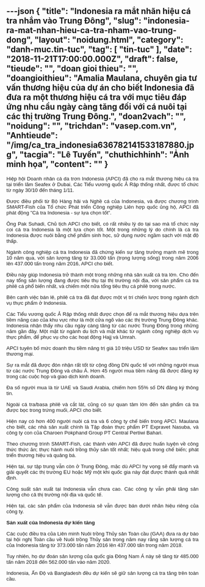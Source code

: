 ---json
{
    "title": "Indonesia ra mắt nhãn hiệu cá tra nhắm vào Trung Đông",
    "slug": "indonesia-ra-mat-nhan-hieu-ca-tra-nham-vao-trung-dong",
    "layout": "noidung.html",
    "category": "danh-muc.tin-tuc",
    "tag": [
        "tin-tuc"
    ],
    "date": "2018-11-21T17:00:00.000Z",
    "draft": false,
    "tieude": "",
    "doan gioi thieu": "",
    "doangioithieu": "Amalia Maulana, chuyên gia tư vấn thương hiệu của dự án cho biết Indonesia đã đưa ra một thương hiệu cá tra với mục tiêu đáp ứng nhu cầu ngày càng tăng đối với cá nuôi tại các thị trường Trung Đông.",
    "doan2vach": "",
    "noidung": "",
    "trichdan": "vasep.com.vn",
    "Anhtieude": "/img/ca_tra_indonesia636782141533187880.jpg",
    "tacgia": "Lê Tuyến",
    "chuthichhinh": "Ảnh minh họa",
    "__content__": ""
}
---
<p style="text-align:justify"><span style="font-size:13px"><span style="color:#1b1b1b"><span style="font-family:Arial"><span style="background-color:#ffffff"><span style="font-size:10pt">Hiệp hội Doanh nh&acirc;n c&aacute; da trơn Indonesia (APCI) đ&atilde; cho ra mắt thương hiệu c&aacute; tra tại triển l&atilde;m Seafex ở Dubai, C&aacute;c Tiểu vương quốc Ả Rập thống nhất, được tổ chức từ ng&agrave;y 30/10 đến th&aacute;ng 1/11.</span></span></span></span></span></p>

<p style="text-align:justify"><span style="font-size:13px"><span style="color:#1b1b1b"><span style="font-family:Arial"><span style="background-color:#ffffff"><span style="font-size:10pt">Được điều phối từ Bộ H&agrave;ng hải v&agrave; Nghề c&aacute; của Indonesia, v&agrave; được chương tr&igrave;nh SMART-Fish của Tổ chức Ph&aacute;t triển C&ocirc;ng nghiệp Li&ecirc;n hợp quốc ủng hộ, APCI đ&atilde; ph&aacute;t động &quot;C&aacute; tra Indonesia - sự lựa chọn tốt&quot;.</span></span></span></span></span></p>

<p style="text-align:justify"><span style="font-size:13px"><span style="color:#1b1b1b"><span style="font-family:Arial"><span style="background-color:#ffffff"><span style="font-size:10pt">&Ocirc;ng Pak Suhadi, Chủ tịch APCI cho biết, c&oacute; rất nhiều l&yacute; do tại sao m&agrave; tổ chức n&agrave;y coi c&aacute; tra Indonesia l&agrave; một lựa chọn tốt. Một trong những l&yacute; do ch&iacute;nh l&agrave; c&aacute; tra Indonesia được nu&ocirc;i bằng chế phẩm sinh học, sử dụng nước ngầm sạch với mật độ thấp.</span></span></span></span></span></p>

<p style="text-align:justify"><span style="font-size:13px"><span style="color:#1b1b1b"><span style="font-family:Arial"><span style="background-color:#ffffff"><span style="font-size:10pt">Ng&agrave;nh c&ocirc;ng nghiệp c&aacute; tra Indonesia đ&atilde; chứng kiến ​​sự tăng trưởng mạnh mẽ trong 10 năm qua, với sản lượng tăng từ 33.000 tấn (trọng lượng sống) trong năm 2006 l&ecirc;n 437.000 tấn trong năm 2016, APCI cho biết.</span></span></span></span></span></p>

<p style="text-align:justify"><span style="font-size:13px"><span style="color:#1b1b1b"><span style="font-family:Arial"><span style="background-color:#ffffff"><span style="font-size:10pt">Điều n&agrave;y gi&uacute;p Indonesia trở th&agrave;nh một trong những nh&agrave; sản xuất c&aacute; tra lớn. Cho đến nay tổng sản lượng đang được ti&ecirc;u thụ tại thị trường nội địa, với sản phẩm c&aacute; tra phil&ecirc; c&aacute; phổ biến nhất, v&agrave; chiếm một nửa tổng ti&ecirc;u thụ c&aacute; phil&ecirc; trong nước.</span></span></span></span></span></p>

<p style="text-align:justify"><span style="font-size:13px"><span style="color:#1b1b1b"><span style="font-family:Arial"><span style="background-color:#ffffff"><span style="font-size:10pt">B&ecirc;n cạnh việc b&aacute;n lẻ, phil&ecirc; c&aacute; tra đ&atilde; đạt được một vị tr&iacute; chiến lược trong ng&agrave;nh dịch vụ thực phẩm ở Indonesia.</span></span></span></span></span></p>

<p style="text-align:justify"><span style="font-size:13px"><span style="color:#1b1b1b"><span style="font-family:Arial"><span style="background-color:#ffffff"><span style="font-size:10pt">C&aacute;c Tiểu vương quốc Ả Rập thống nhất được chọn để ra mắt thương hiệu dựa tr&ecirc;n tiềm năng cao của khu vực như l&agrave; một cửa ng&otilde; v&agrave;o c&aacute;c thị trường Trung Đ&ocirc;ng kh&aacute;c. Indonesia nhận thấy nhu cầu ng&agrave;y c&agrave;ng tăng từ c&aacute;c nước Trung Đ&ocirc;ng trong những năm gần đ&acirc;y. Một mặt từ ng&agrave;nh du lịch v&agrave; mặt kh&aacute;c từ ng&agrave;nh c&ocirc;ng nghiệp dịch vụ thực phẩm, để phục vụ cho c&aacute;c hoạt động Hajj v&agrave; Umrah.</span></span></span></span></span></p>

<p style="text-align:justify"><span style="font-size:13px"><span style="color:#1b1b1b"><span style="font-family:Arial"><span style="background-color:#ffffff"><span style="font-size:10pt">APCI tuy&ecirc;n bố mức doanh thu tiềm năng trị gi&aacute; 10 triệu USD từ Seafex sau triển l&atilde;m thương mại.</span></span></span></span></span></p>

<p style="text-align:justify"><span style="font-size:13px"><span style="color:#1b1b1b"><span style="font-family:Arial"><span style="background-color:#ffffff"><span style="font-size:10pt">Sự ra mắt đ&atilde; được đ&oacute;n nhận rất tốt từ cộng đồng DN quốc tế với những người mua từ c&aacute;c nước Trung Đ&ocirc;ng v&agrave; ch&acirc;u &Aacute;. Hơn 45 người mua tiềm năng đ&atilde; được đăng k&yacute; trong c&aacute;c cuộc họp v&agrave; giao dịch kinh doanh.</span></span></span></span></span></p>

<p style="text-align:justify"><span style="font-size:13px"><span style="color:#1b1b1b"><span style="font-family:Arial"><span style="background-color:#ffffff"><span style="font-size:10pt">Đa số người mua l&agrave; từ UAE v&agrave; Saudi Arabia, chiếm hơn 55% số DN đăng k&yacute; th&ocirc;ng tin.</span></span></span></span></span></p>

<p style="text-align:justify"><span style="font-size:13px"><span style="color:#1b1b1b"><span style="font-family:Arial"><span style="background-color:#ffffff"><span style="font-size:10pt">Ngo&agrave;i c&aacute; tra/basa phil&ecirc; v&agrave; cắt l&aacute;t, cũng c&oacute; sự quan t&acirc;m lớn đến sản phẩm c&aacute; tra được bọc trong trứng muối, APCI cho biết.</span></span></span></span></span></p>

<p style="text-align:justify"><span style="font-size:13px"><span style="color:#1b1b1b"><span style="font-family:Arial"><span style="background-color:#ffffff"><span style="font-size:10pt">Hiện nay c&oacute; hơn 400 người nu&ocirc;i c&aacute; tra v&agrave; 6 c&ocirc;ng ty chế biến trong APCI. Maulana cho biết, c&aacute;c nh&agrave; sản xuất ch&iacute;nh l&agrave; Tập đo&agrave;n thực phẩm PT Expravet Nasuba, v&agrave; c&ocirc;ng ty con của Charoen Pokphand Group PT Central Pertiwi Bahari.</span></span></span></span></span></p>

<p style="text-align:justify"><span style="font-size:13px"><span style="color:#1b1b1b"><span style="font-family:Arial"><span style="background-color:#ffffff"><span style="font-size:10pt">Theo chương tr&igrave;nh SMART-Fish, c&aacute;c th&agrave;nh vi&ecirc;n APCI đ&atilde; được huấn luyện về c&ocirc;ng thức thức ăn; thực h&agrave;nh nu&ocirc;i trồng thủy sản tốt nhất; hiệu quả trong chế biến; ph&aacute;t triển thương hiệu v&agrave; quảng b&aacute;.</span></span></span></span></span></p>

<p style="text-align:justify"><span style="font-size:13px"><span style="color:#1b1b1b"><span style="font-family:Arial"><span style="background-color:#ffffff"><span style="font-size:10pt">Hiện tại, sự tập trung vẫn c&ograve;n ở Trung Đ&ocirc;ng, mặc d&ugrave; APCI hy vọng sẽ đẩy mạnh v&agrave; giải quyết c&aacute;c thị trường EU hoặc Mỹ một khi quốc gia n&agrave;y đạt được th&agrave;nh quả nhất định.</span></span></span></span></span></p>

<p style="text-align:justify"><span style="font-size:13px"><span style="color:#1b1b1b"><span style="font-family:Arial"><span style="background-color:#ffffff"><span style="font-size:10pt">C&ocirc;ng suất sản xuất tại Indonesia vẫn chưa cao. C&aacute;c c&ocirc;ng ty vẫn phải tăng sản lượng cho cả thị trường nội địa v&agrave; quốc tế.</span></span></span></span></span></p>

<p style="text-align:justify"><span style="font-size:13px"><span style="color:#1b1b1b"><span style="font-family:Arial"><span style="background-color:#ffffff"><span style="font-size:10pt">Hiện tại, c&aacute;c sản phẩm của Indonesia sẽ vẫn được b&aacute;n dưới nh&atilde;n hiệu ri&ecirc;ng của c&ocirc;ng ty.</span></span></span></span></span></p>

<p style="text-align:justify"><span style="font-size:13px"><span style="color:#1b1b1b"><span style="font-family:Arial"><span style="background-color:#ffffff"><strong><span style="font-size:10pt">Sản xuất của Indonesia dự kiến tăng</span></strong></span></span></span></span></p>

<p style="text-align:justify"><span style="font-size:13px"><span style="color:#1b1b1b"><span style="font-family:Arial"><span style="background-color:#ffffff"><span style="font-size:10pt">C&aacute;c cuộc điều tra của Li&ecirc;n minh Nu&ocirc;i trồng Thủy sản To&agrave;n cầu (GAA) đưa ra dự b&aacute;o tại hội nghị To&agrave;n cầu về Nu&ocirc;i trồng Thủy sản trong năm nay rằng sản lượng c&aacute; tra của Indonesia tăng từ 373.000 tấn năm 2016 l&ecirc;n 437.000 tấn trong năm 2018.</span></span></span></span></span></p>

<p style="text-align:justify"><span style="font-size:13px"><span style="color:#1b1b1b"><span style="font-family:Arial"><span style="background-color:#ffffff"><span style="font-size:10pt">Tuy nhi&ecirc;n, họ dự đo&aacute;n sản lượng của quốc gia Đ&ocirc;ng Nam &Aacute; n&agrave;y sẽ tăng từ 485.000 tấn năm 2018 đến 562.000 tấn v&agrave;o năm 2020.</span></span></span></span></span></p>

<p style="text-align:justify"><span style="font-size:13px"><span style="color:#1b1b1b"><span style="font-family:Arial"><span style="background-color:#ffffff"><span style="font-size:10pt">Indonesia, Ấn Độ v&agrave; Bangladesh đều dự kiến ​​sẽ giữ sản lượng c&aacute; tra tăng tr&ecirc;n to&agrave;n cầu.</span></span></span></span></span></p>
